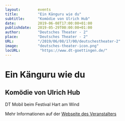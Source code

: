 ```yaml
---
layout:        events
title:         "Ein Känguru wie du"
subtitle:      "Komödie von Ulrich Hub"
date:          2019-06-08T17:00:00+01:00
publishdate:   2019-05-29T00:00:00+01:00
author:        "Deutsches Theater - 2"
place:         "Deutsches Theater - 2"
URL:           "/2019/06/08/17/00/deutschestheater-2"
image:         "deutsches-theater-icon.png"
locURL:         "https://www.dt-goettingen.de/"
---
```


Ein Känguru wie du
===========

Komödie von Ulrich Hub
-----------

 DT Mobil beim Festival Hart am Wind

Mehr Informationen auf der [Webseite des Veranstalters](https://www.dt-goettingen.de/stueck/ein-kaenguru-wie-du/)
